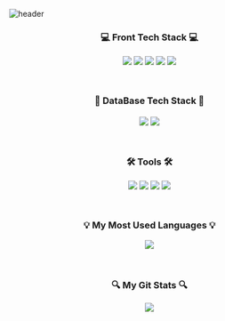 ![header](https://capsule-render.vercel.app/api?type=waving&color=auto&height=200&section=header&text=Welcome%20to%20Jay's%20GitHub!&fontSize=40&animation=twinkling)

<h3 align="center">💻 Front Tech Stack 💻</h3>
<p align="center">
    <img align="center" src="https://img.shields.io/badge/HTML-20232a.svg?style=for-the-badge&logo=html5&logoColor=E34F26" />
    <img align="center" src="https://img.shields.io/badge/CSS-lightgrey.svg?style=for-the-badge&logo=css3&logoColor=1572B6" />
    <img align="center" src="https://img.shields.io/badge/JavaScript-lightgrey.svg?style=for-the-badge&logo=javascript&logoColor=F7DF1E" />
    <img align="center" src="https://img.shields.io/badge/React-lightgrey.svg?style=for-the-badge&logo=react&logoColor=61DAFB" />
    <img align="center" src="https://img.shields.io/badge/TypeScript-lightgrey.svg?style=for-the-badge&logo=typescript&logoColor=61DAFB" />
</p>
<br/>

<h3 align="center">💾 DataBase Tech Stack 💾</h3>
<p align="center">
    <img align="center" src="https://img.shields.io/badge/MySQL-lightgrey.svg?style=for-the-badge&logo=mysql&logoColor=4479A1" />
    <img align="center" src="https://img.shields.io/badge/FireBase-lightgrey.svg?style=for-the-badge&logo=firebase&logoColor=DD2C00" />
</p>
<br/>

<h3 align="center">🛠️ Tools 🛠️</h3>
<p align="center">
    <img align="center" src="https://img.shields.io/badge/Visual Studio Code-lightgrey.svg?style=for-the-badge&logo=visualstudiocode&logoColor=4479A1" />
    <img align="center" src="https://img.shields.io/badge/GitHub-lightgrey.svg?style=for-the-badge&logo=github&logoColor=181717" />
    <img align="center" src="https://img.shields.io/badge/Discord-lightgrey.svg?style=for-the-badge&logo=discord&logoColor=5865F2" />
        <img align="center" src="https://img.shields.io/badge/Slack-lightgrey.svg?style=for-the-badge&logo=slack&logoColor=4A154B" />
</p>
<br/>

<h3 align="center">💡 My Most Used Languages 💡</h3>
<p align="center">
  <a href="https://github.com/jiwoopark727">
    <img align="center" src="https://github-readme-stats.vercel.app/api/top-langs/?username=jiwoopark727&layout=compact&show_icons=true&show_owner=true&hide_title=false&theme=radical&hide=java" />
  </a>
</p>
<br/>

<h3 align="center">🔍 My Git Stats 🔍</h3>
<p align="center">
  <a href="https://github.com/jiwoopark727">
    <img align="center" src="https://github-readme-stats.vercel.app/api?username=jiwoopark727&hide=${가릴항목}&hide_title=${타이틀숨김}&show_icons=true&include_all_commits=false&theme=radical" />
  </a>
</p>


<!--
**jiwoopark727/jiwoopark727** is a ✨ _special_ ✨ repository because its `README.md` (this file) appears on your GitHub profile.

Here are some ideas to get you started:

- 🔭 I’m currently working on ...
- 🌱 I’m currently learning ...
- 👯 I’m looking to collaborate on ...
- 🤔 I’m looking for help with ...
- 💬 Ask me about ...
- 📫 How to reach me: ...
- 😄 Pronouns: ...
- ⚡ Fun fact: ...
-->
